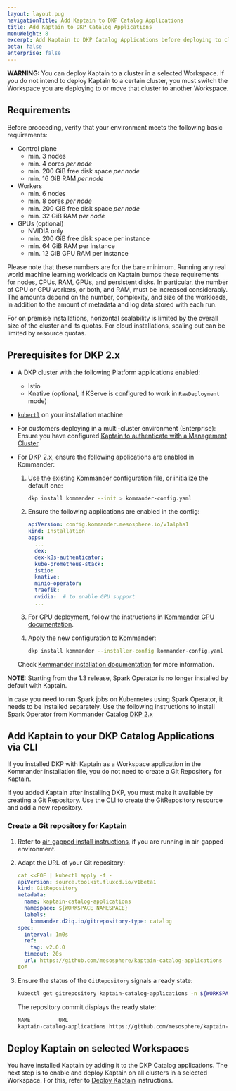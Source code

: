 ```yaml
---
layout: layout.pug
navigationTitle: Add Kaptain to DKP Catalog Applications
title: Add Kaptain to DKP Catalog Applications
menuWeight: 8
excerpt: Add Kaptain to DKP Catalog Applications before deploying to clusters.
beta: false
enterprise: false
---
```


<p class="message--warning"><strong>WARNING: </strong>
You can deploy Kaptain to a cluster in a selected Workspace. If you do not intend to deploy Kaptain to a certain cluster, you must switch the Workspace you are deploying to or move that cluster to another Workspace.
</p>

## Requirements

Before proceeding, verify that your environment meets the following basic requirements:

-   Control plane
    - min. 3 nodes
    - min. 4 cores _per node_
    - min. 200 GiB free disk space _per node_
    - min. 16 GiB RAM _per node_
-   Workers
    - min. 6 nodes
    - min. 8 cores _per node_
    - min. 200 GiB free disk space _per node_
    - min. 32 GiB RAM _per node_
-   GPUs (optional)
    - NVIDIA only
    - min. 200 GiB free disk space per instance
    - min. 64 GiB RAM per instance
    - min. 12 GiB GPU RAM per instance

Please note that these numbers are for the bare minimum.
Running any real world machine learning workloads on Kaptain bumps these requirements for nodes, CPUs, RAM, GPUs, and persistent disks.
In particular, the number of CPU or GPU workers, or both, and RAM, must be increased considerably.
The amounts depend on the number, complexity, and size of the workloads, in addition to the amount of metadata and log data stored with each run.

For on premise installations, horizontal scalability is limited by the overall size of the cluster and its quotas.
For cloud installations, scaling out can be limited by resource quotas.

## Prerequisites for DKP 2.x

-   A DKP cluster with the following Platform applications enabled:

    - Istio
    - Knative (optional, if KServe is configured to work in `RawDeployment` mode)

-   [`kubectl`][kubectl] on your installation machine

-   For customers deploying in a multi-cluster environment (Enterprise): Ensure you have configured [Kaptain to authenticate with a Management Cluster][dex].

-   For DKP 2.x, ensure the following applications are enabled in Kommander:

    1. Use the existing Kommander configuration file, or initialize the default one:

		  ```bash
		  dkp install kommander --init > kommander-config.yaml
		  ```

    1. Ensure the following applications are enabled in the config:

		  ```yaml
          apiVersion: config.kommander.mesosphere.io/v1alpha1
		  kind: Installation
		  apps:
			...
			dex:
			dex-k8s-authenticator:
			kube-prometheus-stack:
			istio:
			knative:
			minio-operator:
			traefik:
			nvidia:  # to enable GPU support
			...
		  ```

    1. For GPU deployment, follow the instructions in [Kommander GPU documentation][kommander-gpu].

    1. Apply the new configuration to Kommander:

        ```bash
        dkp install kommander --installer-config kommander-config.yaml
        ```

      Check [Kommander installation documentation][kommander-install] for more information.

<p class="message--note"><strong>NOTE: </strong>Starting from the 1.3 release, Spark Operator is no longer installed by default with Kaptain.</p>

In case you need to run Spark jobs on Kubernetes using Spark Operator, it needs to be installed separately.
Use the following instructions to install Spark Operator from Kommander Catalog [DKP 2.x][install-spark-dkp2]

## Add Kaptain to your DKP Catalog Applications via CLI

If you installed DKP with Kaptain as a Workspace application in the Kommander installation file, you do not need to create a Git Repository for Kaptain.

If you added Kaptain after installing DKP, you must make it available by creating a Git Repository. Use the CLI to create the GitRepository resource and add a new repository.

### Create a Git repository for Kaptain

1.  Refer to [air-gapped install instructions][airgapped_install], if you are running in air-gapped environment.

1.  Adapt the URL of your Git repository:

    ```yaml
    cat <<EOF | kubectl apply -f -
    apiVersion: source.toolkit.fluxcd.io/v1beta1
    kind: GitRepository
    metadata:
      name: kaptain-catalog-applications
      namespace: ${WORKSPACE_NAMESPACE}
      labels: 
        kommander.d2iq.io/gitrepository-type: catalog
    spec:
      interval: 1m0s
      ref: 
        tag: v2.0.0
      timeout: 20s
      url: https://github.com/mesosphere/kaptain-catalog-applications
    EOF
    ```

1.  Ensure the status of the `GitRepository` signals a ready state:

    ```bash
    kubectl get gitrepository kaptain-catalog-applications -n ${WORKSPACE_NAMESPACE}
    ```

    The repository commit displays the ready state:

    ```sh
    NAME         URL                                                        READY   STATUS                                                              AGE
    kaptain-catalog-applications https://github.com/mesosphere/kaptain-catalog-applications                True    Fetched revision: master/6c54bd1722604bd03d25dcac7a31c44ff4e03c6a   11m
    ```

## Deploy Kaptain on selected Workspaces

You have installed Kaptain by adding it to the DKP Catalog applications. The next step is to enable and deploy Kaptain on all clusters in a selected Workspace. For this, refer to [Deploy Kaptain][deploy] instructions.

[download]: ../../download/
[install-spark-dkp2]: /dkp/kommander/2.1/workspaces/applications/catalog-applications/dkp-applications/spark-operator/
[install-spark-konvoy1]: /dkp/kommander/1.4/projects/platform-services/platform-services-catalog/kudo-spark/
[kommander-install]: /dkp/kommander/latest/install/
[kommander-gpu]: /dkp/kommander/latest/gpu/
[konvoy-gpu]: /dkp/konvoy/1.8/gpu/
[konvoy_deploy_addons]: /dkp/konvoy/1.8/upgrade/upgrade-kubernetes-addons/#prepare-for-addons-upgrade
[kudo_cli]: https://kudo.dev/#get-kudo
[kubectl]: https://kubernetes.io/docs/tasks/tools/#kubectl
[dex]: ../../configuration/external-dex/
[airgapped_install]: ../air-gapped-dkp/
[deploy]: ../deploy-kaptain/
